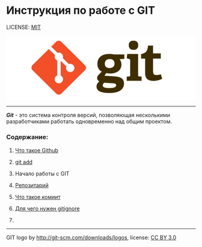 # Инструкция по работе с GIT


LICENSE: [MIT](./lisence.md)

![](./assest/git-logo.png)

----

***Git*** - это система контроля версий, позволяющая несколькими разработчиками работать одновременно над общим проектом.  

### Cодержание:
1. [Что такое Github](./GIthub.md)


2. [git add](./add.md)


3. Начало работы с GIT


4. [Репозитарий](./repositories.md)


5. [Что такое комиит](./commit.md)


6. [Для чего нужен gitignore](./gitignore)


7. 



----

GIT logo by 	http://git-scm.com/downloads/logos, license: [CC BY 3.0](https://creativecommons.org/licenses/by/3.0/deed.ru)



